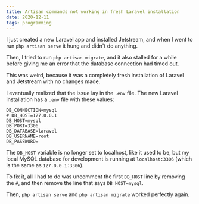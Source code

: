 ```yaml
---
title: Artisan commands not working in fresh Laravel installation
date: 2020-12-11
tags: programming
---
```

I just created a new Laravel app and installed Jetstream, and when I went to run `php artisan serve` it hung and didn't do anything. 

Then, I tried to run `php artisan migrate`, and it also stalled for a while before giving me an error that the database connection had timed out. 

This was weird, because it was a completely fresh installation of Laravel and Jetstream with no changes made. 

I eventually realized that the issue lay in the `.env` file. The new Laravel installation has a `.env` file with these values: 

```
DB_CONNECTION=mysql
# DB_HOST=127.0.0.1
DB_HOST=mysql
DB_PORT=3306
DB_DATABASE=laravel
DB_USERNAME=root
DB_PASSWORD=
```

The `DB_HOST` variable is no longer set to localhost, like it used to be, but my local MySQL database for development is running at `localhost:3306` (which is the same as `127.0.0.1:3306`). 

To fix it, all I had to do was uncomment the first `DB_HOST` line by removing the `#`, and then remove the line that says `DB_HOST=mysql`. 

Then, `php artisan serve` and `php artisan migrate` worked perfectly again. 
